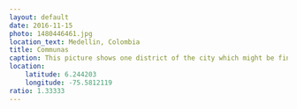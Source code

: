 ```yaml
---
layout: default
date: 2016-11-15
photo: 1480446461.jpg
location_text: Medellin, Colombia
title: Communas
caption: This picture shows one district of the city which might be fine during the day but rather unsecure at night.
location:
    latitude: 6.244203
    longitude: -75.5812119
ratio: 1.33333
---
```

